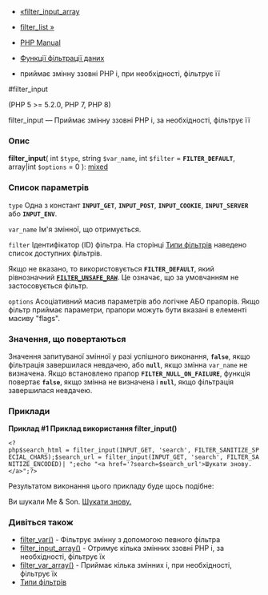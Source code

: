 - [«filter_input_array](function.filter-input-array.md)
- [filter_list »](function.filter-list.md)

- [PHP Manual](index.md)
- [Функції фільтрації даних](ref.filter.md)
- приймає змінну ззовні PHP і, при необхідності, фільтрує її

#filter_input

(PHP 5 \>= 5.2.0, PHP 7, PHP 8)

filter_input — Приймає змінну ззовні PHP і, за необхідності,
фільтрує її

### Опис

**filter_input**(
int `$type`,
string `$var_name`,
int `$filter` = **`FILTER_DEFAULT`**,
array\|int `$options` = 0
):
[mixed](language.types.declarations.md#language.types.declarations.mixed)

### Список параметрів

`type`
Одна з констант **`INPUT_GET`**, **`INPUT_POST`**, **`INPUT_COOKIE`**,
**`INPUT_SERVER`** або **`INPUT_ENV`**.

`var_name`
Ім'я змінної, що отримується.

`filter`
Ідентифікатор (ID) фільтра. На сторінці [Типи фільтрів](filter.filters.md) наведено список доступних фільтрів.

Якщо не вказано, то використовується **`FILTER_DEFAULT`**, який
рівнозначний [**`FILTER_UNSAFE_RAW`**](filter.filters.sanitize.md). Це
означає, що за умовчанням не застосовується фільтр.

`options`
Асоціативний масив параметрів або логічне АБО прапорів. Якщо фільтр
приймає параметри, прапори можуть бути вказані в елементі масиву
"flags".

### Значення, що повертаються

Значення запитуваної змінної у разі успішного виконання,
**`false`**, якщо фільтрація завершилася невдачею, або **`null`**, якщо
змінна `var_name` не визначена. Якщо встановлено прапор
**`FILTER_NULL_ON_FAILURE`**, функція повертає **`false`**, якщо
змінна не визначена і **`null`**, якщо фільтрація завершилася
невдачею.

### Приклади

**Приклад #1 Приклад використання **filter_input()****

` <?php$search_html = filter_input(INPUT_GET, 'search', FILTER_SANITIZE_SPECIAL_CHARS);$search_url = filter_input(INPUT_GET, 'search', FILTER_SANITIZE_ENCODED)|
";echo "<a href='?search=$search_url'>Шукати знову.</a>";?> `

Результатом виконання цього прикладу буде щось подібне:

Ви шукали Me & Son.
<a href='?search=Me%20%26%20son'>Шукати знову.</a>

### Дивіться також

- [filter_var()](function.filter-var.md) - Фільтрує змінну з
допомогою певного фільтра
- [filter_input_array()](function.filter-input-array.md) - Отримує
кілька змінних ззовні PHP і, за необхідності, фільтрує їх
- [filter_var_array()](function.filter-var-array.md) - Приймає
кілька змінних і, при необхідності, фільтрує їх
- [Типи фільтрів](filter.filters.md)
